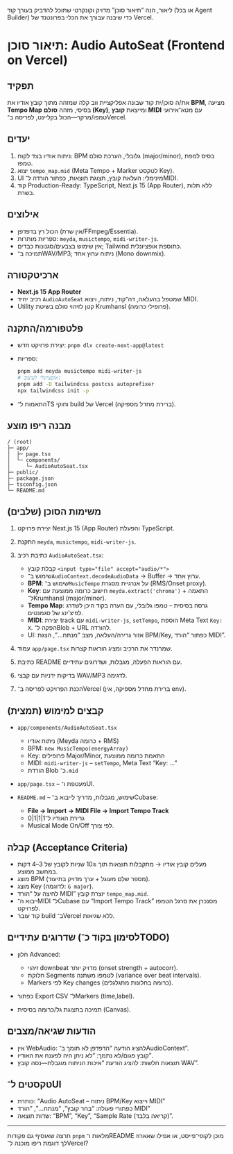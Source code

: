 ליאור, הנה “תיאור סוכן” מדויק וקונקרטי שתוכל להדביק בעורך קוד (או בכל Agent Builder) כדי שיבנה עבורך את הכלי בפרונטנד של Vercel.

# תיאור סוכן: Audio AutoSeat (Frontend on Vercel)

## תפקיד

את/ה סוכן/ית קוד שבונה אפליקציית ווב קלה שמזהה מתוך קובץ אודיו את **BPM**, מציעה **Tempo Map** בסיסי, מזהה **סולם (Key)**, ומייצאת **קובץ MIDI** עם מטא־אירועי טמפו/מרקר—הכול בקליינט, לפריסה ב־Vercel.

## יעדים

1. ניתוח אודיו בצד לקוח: BPM גלובלי, הערכת סולם (major/minor), בסיס למפת טמפו.
2. יצוא `tempo_map.mid` (Meta Tempo + Marker לטקסט Key).
3. UI מינימלי: העלאת קובץ, תצוגת תוצאות, כפתור הורדה ל־MIDI.
4. קוד Production-Ready: TypeScript, Next.js 15 (App Router), ללא תלות בשרת.

## אילוצים

* הכול רץ בדפדפן (אין שרת/FFmpeg/Essentia).
* ספריות מותרות: `meyda`, `musictempo`, `midi-writer-js`.
* אין שימוש בצבעים/סגנונות כבדים; Tailwind כתוספת אופציונלית.
* תמיכה ב־WAV/MP3; ניתוח ערוץ אחד (Mono downmix).

## ארכיטקטורה

* **Next.js 15 App Router**
* רכיב יחיד `AudioAutoSeat` שמטפל בהעלאה, דה־קוד, ניתוח, ויצוא MIDI.
* Utility קטן לזיהוי סולם בשיטת Krumhansl (פרופילי כרומה).

## פלטפורמה/התקנה

* יצירת פרויקט חדש: `pnpm dlx create-next-app@latest`
* ספריות:

  ```bash
  pnpm add meyda musictempo midi-writer-js
  # אופציונלי לעיצוב:
  pnpm add -D tailwindcss postcss autoprefixer
  npx tailwindcss init -p
  ```
* התאמות ל־TS וחוקי build של Vercel (ברירת מחדל מספיקה).

## מבנה ריפו מוצע

```
/ (root)
├─ app/
│  ├─ page.tsx
│  └─ components/
│     └─ AudioAutoSeat.tsx
├─ public/
├─ package.json
├─ tsconfig.json
└─ README.md
```

## משימות הסוכן (שלבים)

1. יצירת פרויקט Next.js 15 (App Router) והפעלת TypeScript.
2. התקנת `meyda`, `musictempo`, `midi-writer-js`.
3. כתיבת רכיב `AudioAutoSeat.tsx`:

   * קבלת קובץ `<input type="file" accept="audio/*">`
   * שימוש ב־`AudioContext.decodeAudioData` → Buffer → ערוץ אחד.
   * **BPM**: שימוש ב־`MusicTempo` על אנרגיית מסגרת (RMS/Onset proxy).
   * **Key**: חישוב כרומה ממוצעת עם `meyda.extract('chroma')` + התאמה ל־Krumhansl (major/minor).
   * **Tempo Map**: גרסה בסיסית – טמפו גלובלי, עם הערה בקוד היכן לשדרג לפיצ’ינג של סגמנטים.
   * **MIDI**: יצירת track עם `midi-writer-js`, `setTempo`, הוספת Meta Text `Key: X`. הפקה ל־Blob + URL להורדה.
   * UI: אזור גרירה/העלאה, מצב “מנתח…”, הצגת BPM/Key, כפתור “הורד MIDI”.
4. עמוד `app/page.tsx` שמרנדר את הרכיב ומציג הוראות קצרות.
5. כתיבת README עם הוראות הפעלה, מגבלות, ושדרוגים עתידיים.
6. בדיקות ידניות עם קבצי WAV/MP3 לדגימה.
7. הכנת הפרויקט לפריסה ב־Vercel (ברירת מחדל מספיקה, אין env).

## קבצים למימוש (תמצית)

* `app/components/AudioAutoSeat.tsx`

  * ניתוח אודיו (Meyda כרומה + RMS)
  * BPM: `new MusicTempo(energyArray)`
  * Key: פרופילים Major/Minor, התאמת כרומה ממוצעת
  * MIDI: `midi-writer-js` – `setTempo`, Meta Text “Key: …”
  * הורדת Blob כ־`.mid`
* `app/page.tsx` – מעטפת ו־UI.
* `README.md` – שימוש, מגבלות, מדריך לייבוא ב־Cubase:

  * **File → Import → MIDI File → Import Tempo Track**
  * גרירת האודיו ל־1|1|1|0
  * Musical Mode On/Off לפי צורך.

## קבלה (Acceptance Criteria)

* מעלים קובץ אודיו → מתקבלות תוצאות תוך ≤10 שניות לקובץ של 3–4 דקות במחשב ממוצע.
* מוצג BPM (מספר שלם מעוגל + ערך מדויק בתיעוד).
* מוצג Key (לדוגמה: `G major`).
* לחיצה על “הורד MIDI” יוצרת קובץ `tempo_map.mid`.
* ייבוא ה־MIDI ל־Cubase עם “Import Tempo Track” מסנכרן את סרגל הטמפו לפרויקט.
* קוד עובר build ב־Vercel ללא שגיאות.

## שדרוגים עתידיים (לסימון בקוד כ־TODO)

* חלון Advanced:

  * זיהוי downbeat מדויק יותר (onset strength + autocorr).
  * חלוקת Segments לטמפו משתנה (variance over beat intervals).
  * Markers לפי Key changes (כרומה בחלונות מתגלגלים).
* כפתור Export CSV ל־Markers (time,label).
* תמיכה בתצוגת גל/כרומה בסיסית (Canvas).

## הודעות שגיאה/מצבים

* אין WebAudio: להציג הודעה “הדפדפן לא תומך ב־AudioContext”.
* קובץ פגום/לא נתמך: “לא ניתן היה לפענח את האודיו”.
* תוצאות חלשות: להציג הודעת “איכות הניתוח מוגבלת—נסה קובץ WAV”.

## טקסטים ל־UI

* כותרת: “Audio AutoSeat – ניתוח BPM/Key וייצוא MIDI”
* כפתורי פעולה: “בחר קובץ”, “מנתח…”, “הורד MIDI”
* שדות תוצאה: “BPM”, “Key”, “Sample Rate (קריאה בלבד)”.

---

תרצה שאוסיף גם פקודות `pnpm` מלאות ו־README מוכן לקופי־פייסט, או אפילו שאארוז לך דוגמת ריפו מוכנה ל־Vercel?
